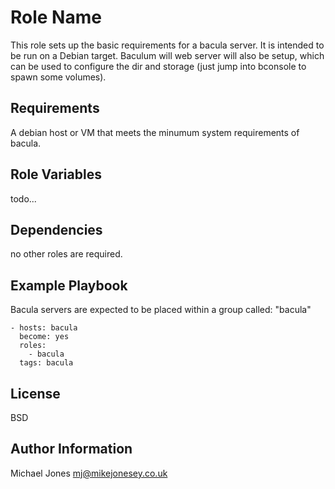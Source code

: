 Role Name
=========

This role sets up the basic requirements for a bacula server. It is intended to be run on a Debian target. Baculum will web server will also be setup, which can be used to configure the dir and storage (just jump into bconsole to spawn some volumes).

Requirements
------------

A debian host or VM that meets the minumum system requirements of bacula.

Role Variables
--------------

todo...

Dependencies
------------

no other roles are required.

Example Playbook
----------------

Bacula servers are expected to be placed within a group called: "bacula"

    - hosts: bacula
      become: yes
      roles:
        - bacula
      tags: bacula

License
-------

BSD

Author Information
------------------

Michael Jones <mj@mikejonesey.co.uk>
